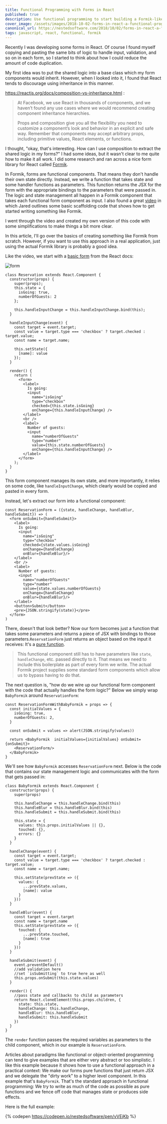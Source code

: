 ```yaml
---
title: Functional Programming with Forms in React
published: true
description: Use functional programming to start building a Formik-like framework for React forms
cover_image: /assets/images/2018-10-02-forms-in-react-a-functional-programming-primer-183.52688/vqquz2vcee7cjlzl4eyf.jpg
canonical_url: https://nestedsoftware.com/2018/10/02/forms-in-react-a-functional-programming-primer-183.52688.html
tags: javascript, react, functional, formik
---
```


Recently I was developing some forms in React. Of course I found myself copying and pasting the same bits of logic to handle input, validation, and so on in each form, so I started to think about how I could reduce the amount of code duplication.

My first idea was to put the shared logic into a base class which my form components would inherit. However, when I looked into it, I found that React tends to discourage using inheritance in this manner. 

https://reactjs.org/docs/composition-vs-inheritance.html : 

>At Facebook, we use React in thousands of components, and we haven’t found any use cases where we would recommend creating component inheritance hierarchies.
>
>Props and composition give you all the flexibility you need to customize a component’s look and behavior in an explicit and safe way. Remember that components may accept arbitrary props, including primitive values, React elements, or functions.

I thought, "okay, that's interesting. How can I use composition to extract the shared logic in my forms?" I had some ideas, but it wasn't clear to me quite how to make it all work. I did some research and ran across a nice form library for React called [Formik](https://github.com/jaredpalmer/formik).

In Formik, forms are functional components. That means they don't handle their own state directly. Instead, we write a function that takes state and some handler functions as parameters. This function returns the JSX for the form with the appropriate bindings to the parameters that were passed in. The logic and state management all happen in a Formik component that takes each functional form component as input. I also found a great [video](https://www.youtube.com/watch?v=oiNtnehlaTo) in which Jared outlines some basic scaffolding code that shows how to get started writing something like Formik. 

I went through the video and created my own version of this code with some simplifications to make things a bit more clear. 

In this article, I'll go over the basics of creating something like Formik from scratch. However, if you want to use this approach in a real application, just using the actual Formik library is probably a good idea.

Like the video, we start with a [basic form](https://reactjs.org/docs/forms.html#handling-multiple-inputs) from the React docs:

![form](/assets/images/2018-10-02-forms-in-react-a-functional-programming-primer-183.52688/c6unrz3meq7ea37mj8d7.png "Reservation Form")

```react
class Reservation extends React.Component {
  constructor(props) {
    super(props);
    this.state = {
      isGoing: true,
      numberOfGuests: 2
    };

    this.handleInputChange = this.handleInputChange.bind(this);
  }

  handleInputChange(event) {
    const target = event.target;
    const value = target.type === 'checkbox' ? target.checked : target.value;
    const name = target.name;

    this.setState({
      [name]: value
    });
  }

  render() {
    return (
      <form>
        <label>
          Is going:
          <input
            name="isGoing"
            type="checkbox"
            checked={this.state.isGoing}
            onChange={this.handleInputChange} />
        </label>
        <br />
        <label>
          Number of guests:
          <input
            name="numberOfGuests"
            type="number"
            value={this.state.numberOfGuests}
            onChange={this.handleInputChange} />
        </label>
      </form>
    );
  }
}
```

This form component manages its own state, and more importantly, it relies on some code, like `handleInputChange`, which clearly would be copied and pasted in every form.

Instead, let's extract our form into a functional component: 

```react
const ReservationForm = ({state, handleChange, handleBlur, handleSubmit}) => (
  <form onSubmit={handleSubmit}>
    <label>
      Is going:
      <input
        name="isGoing"
        type="checkbox"
        checked={state.values.isGoing}
        onChange={handleChange} 
        onBlur={handleBlur}/>
    </label>
    <br />
    <label>
      Number of guests:
      <input
        name="numberOfGuests"
        type="number"
        value={state.values.numberOfGuests}
        onChange={handleChange}
        onBlur={handleBlur}/>
    </label>
    <button>Submit</button>
    <pre>{JSON.stringify(state)}</pre>
  </form> 
)
```

There, doesn't that look better? Now our form becomes just a function that takes some parameters and returns a piece of JSX with bindings to those parameters.`ReservationForm` just returns an object based on the input it receives: It's a [pure function](https://en.wikipedia.org/wiki/Pure_function).

>This functional component still has to have parameters like `state`, `handleChange`, etc. passed directly to it. That means we need to include this boilerplate as part of every form we write. The actual Formik project supplies some standard form components which allow us to bypass having to do that.

The next question is, "how do we wire up our functional form component with the code that actually handles the form logic?" Below we simply wrap `BabyFormik` around `ReservationForm`:

```react
const ReservationFormWithBabyFormik = props => {
  const initialValues = {
    isGoing: true,
    numberOfGuests: 2,
  }
  
  const onSubmit = values => alert(JSON.stringify(values))
  
  return <BabyFormik  initialValues={initialValues} onSubmit={onSubmit}>
    <ReservationForm/>
  </BabyFormik>
}
```

We'll see how `BabyFormik` accesses `ReservationForm` next. Below is the code that contains our state management logic and communicates with the form that gets passed in:

```react
class BabyFormik extends React.Component {
  constructor(props) {
    super(props)
    
    this.handleChange = this.handleChange.bind(this)
    this.handleBlur = this.handleBlur.bind(this)
    this.handleSubmit = this.handleSubmit.bind(this)
    
    this.state = {
      values: this.props.initialValues || {},
      touched: {},
      errors: {}
    }
  }  

  handleChange(event) {    
    const target = event.target;
    const value = target.type === 'checkbox' ? target.checked : target.value;
    const name = target.name;
    
    this.setState(prevState => ({
      values: {
        ...prevState.values,
        [name]: value
      }
    }))
  }
  
  handleBlur(event) {
    const target = event.target
    const name = target.name
    this.setState(prevState => ({
      touched: {
        ...prevState.touched,
        [name]: true
      }
    }))
  }
  
  handleSubmit(event) {
    event.preventDefault()
    //add validation here 
    //set `isSubmitting` to true here as well
    this.props.onSubmit(this.state.values)
  }
  
  render() {
    //pass state and callbacks to child as parameters
    return React.cloneElement(this.props.children, {
      state: this.state,
      handleChange: this.handleChange,
      handleBlur: this.handleBlur,
      handleSubmit: this.handleSubmit
    })
  }
}
```

The `render` function passes the required variables as parameters to the child component, which in our example is `ReservationForm`.

Articles about paradigms like functional or object-oriented programming can tend to give examples that are either very abstract or too simplistic. I like this example because it shows how to use a functional approach in a practical context: We make our forms pure functions that just return JSX and we delegate the "dirty work" to a higher level component. In this example that's `BabyFormik`. That's the standard approach in functional programming: We try to write as much of the code as possible as pure functions and we fence off code that manages state or produces side effects.

Here is the full example: 

{% codepen https://codepen.io/nestedsoftware/pen/vVEjKb %}
